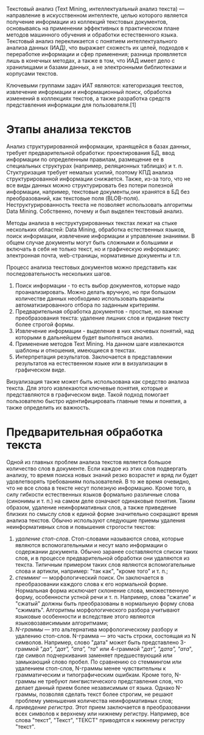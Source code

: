 Текстовый анализ (Text Mining, интеллектуальный анализ текста) — направление в искусственном интеллекте, целью которого является получение информации из коллекций текстовых документов, основываясь на применении эффективных в практическом плане методов машинного обучения и обработки естественного языка. Текстовый анализ перекликается с понятием интеллектуального анализа данных (ИАД), что выражает схожесть их целей, подходов к переработке информации и сфер применения; разница проявляется лишь в конечных методах, а также в том, что ИАД имеет дело с хранилищами и базами данных, а не электронными библиотеками и корпусами текстов.

Ключевыми группами задач ИАТ являются: категоризация текстов, извлечение информации и информационный поиск, обработка изменений в коллекциях текстов, а также разработка средств представления информации для пользователя.[1]

# Этапы анализа текстов
Анализ структурированной информации, хранящейся в базах данных, требует предварительной обработки: проектирования БД, ввод информации по определенным правилам, размещение ее в специальных структурах (например, реляционных таблицах) и т. п. Стуктуризация требует немалых усилий, поэтому КПД анализа структурированной информации снижается. Также, из-за того, что не все виды данных можно структурировать без потери полезной информации, например, текстовые документы,они хранятся в БД без преобразований, как текстовые поля (BLOB-поля). Неструктурированность текста не позволяет использовать алгоритмы Data Mining. Собственно, почему и был выделен текстовый анализ.

Методы анализа в неструктурированных текстах лежат на стыке нескольких областей: Data Mining, обработка естественных языков, поиск информации, извлечение информации и управление знаниями. В общем случае документы могут быть сложными и большими и включать в себя не только текст, но и графическую информацию: электронная почта, web-страницы, нормативные документы и т.п.

Процесс анализа текстовых документов можно представить как последовательность нескольких шагов.
1. Поиск информации - то есть выбор документов, которые надо проанализировать. Можно делать вручную, но при большом количестве данных необходимо использовать варианты автоматизированного отбора по заданным критериям. 
2. Предварительная обработка документов - простые, но важные преобразования текста: удаление лишних слов и придание тексту более строгой формы.
3. Извлечение информации - выделение в них ключевых понятий, над которыми в дальнейшем будет выполняться анализ.
4. Применение методов Text Mining. На данном шаге извлекаются шаблоны и отношения, имеющиеся в текстах.
5. Интерпретация результатов. Заключается в представлении результатов на естественном языке или в визуализации в графическом виде.

Визуализация также может быть использована как средство анализа текста. Для этого извлекаются ключевые понятия, которые и представляются в графическом виде. Такой подход помогает пользователю быстро идентифицировать главные темы и понятия, а также определить их важность. 

# Предварительная обработка текста
Одной из главных проблем анализа текстов является большое количество слов в документе. Если каждое из этих слов подвергать анализу, то время поиска новых знаний резко возрастет и вряд ли будет удовлетворять требованиям пользователей. В то же время очевидно, что не все слова в тексте несут полезную информацию. Кроме того, в силу гибкости естественных языков формально различные слова (синонимы и т. п.) на самом деле означают одинаковые понятия. Таким образом, удаление неинформативных слов, а также приведение близких по смыслу слов к единой форме значительно сокращают время анализа текстов. 
Обычно используют следующие приемы удаления неинформативных слов и повышения строгости текстов:
1. *удаление стоп-слов*. Стоп-словами называются слова, которые являются вспомогательными и несут мало информации о содержании документа.
Обычно заранее составляются списки таких слов, и в процессе предварительной обработки они удаляются из текста. Типичным примером таких
слов являются вспомогательные слова и артикли, например: "так как", "кроме того" и т. п.;
2. *стемминг* — морфологический поиск. Он заключается в преобразовании каждого слова к его нормальной форме. Нормальная форма исключает 
склонение слова, множественную форму, особенности устной речи и т. п. Например, слова "сжатие" и "сжатый" должны быть преобразованы в нормальную форму слова "сжимать". Алгоритмы морфологического разбора учитывают языковые особенности и вследствие этого являются языковозависимыми алгоритмами;
3. *N-граммы* — это альтернатива морфологическому разбору и удалению стоп-слов. N-грамма — это часть строки, состоящая из N символов. Например, слово "дата" может быть представлено 3-граммой "_да", "дат", "ата", "та_" или 4-граммой "_дат", "дата", "ата_", где символ подчеркивания заменяет предшествующий или замыкающий слово пробел. По сравнению со стеммингом или удалением стоп-слов, N-граммы менее чувствительны к грамматическим и типографическим ошибкам. Кроме того, N-граммы не требуют лингвистического представления слов, что делает данный прием более независимым от языка. Однако N-граммы, позволяя сделать текст более строгим, не решают проблему уменьшения количества неинформативных слов;
4. *приведение регистра*. Этот прием заключается в преобразовании всех символов к верхнему или нижнему регистру. Например, все слова "текст", "Текст", "ТЕКСТ" приводятся к нижнему регистру "текст".


